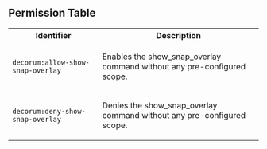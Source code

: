 
## Permission Table 

<table>
<tr>
<th>Identifier</th>
<th>Description</th>
</tr>


<tr>
<td>

`decorum:allow-show-snap-overlay`

</td>
<td>

Enables the show_snap_overlay command without any pre-configured scope.

</td>
</tr>

<tr>
<td>

`decorum:deny-show-snap-overlay`

</td>
<td>

Denies the show_snap_overlay command without any pre-configured scope.

</td>
</tr>
</table>
